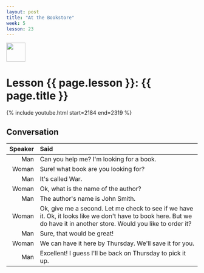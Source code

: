 ```yaml
---
layout: post
title: "At the Bookstore"
week: 5
lesson: 23
---
```


<a href="/"><img src="/assets/logo.svg" width="50"></a>
  
# Lesson {{ page.lesson }}: {{ page.title }}

{% include youtube.html start=2184 end=2319 %}

## Conversation

Speaker | Said
---: | :---
Man | Can you help me? I'm looking for a book.
Woman | Sure! what book are you looking for?
Man | It's called War.
Woman | Ok, what is the name of the author?
Man | The author's name is John Smith.
Woman | Ok, give me a second. Let me check to see if we have it. Ok, it looks like we don't have to book here. But we do have it in another store. Would you like to order it?
Man | Sure, that would be great!
Woman | We can have it here by Thursday. We'll save it for you.
Man | Excellent! I guess I'll be back on Thursday to pick it up.
